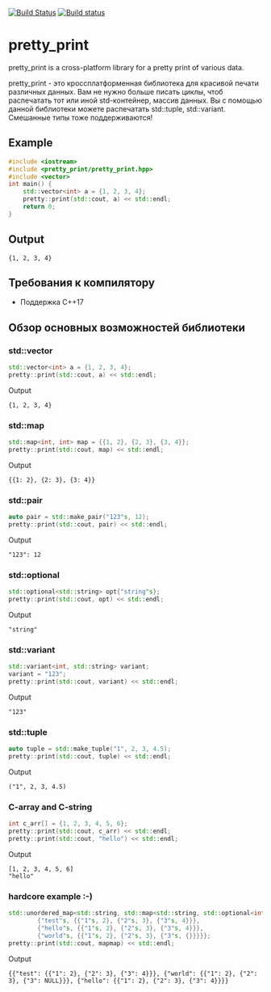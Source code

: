 [![Build Status](https://travis-ci.org/ciberst/pretty_print.svg?branch=master)](https://travis-ci.org/ciberst/pretty_print)
[![Build status](https://ci.appveyor.com/api/projects/status/ognl9dahv7vkhwnf?svg=true)](https://ci.appveyor.com/project/ciberst/pretty-print)
# pretty_print
pretty_print is a cross-platform library for a pretty print of various data.

pretty_print - это кроссплатформенная библиотека для красивой печати различных данных.
Вам не нужно больше писать циклы, чтоб распечатать тот или иной std-контейнер, массив данных.  Вы с помощью данной библиотеки можете распечатать std::tuple, std::variant. Смешанные типы тоже поддерживаются!

## Example

```cpp
#include <iostream>
#include <pretty_print/pretty_print.hpp>
#include <vector>
int main() {
    std::vector<int> a = {1, 2, 3, 4};
    pretty::print(std::cout, a) << std::endl;
    return 0;
}
```

## Output

```
{1, 2, 3, 4}
```

## Требования к компилятору
* Поддержка C++17


## Обзор основных возможностей библиотеки

### std::vector
```cpp
std::vector<int> a = {1, 2, 3, 4};
pretty::print(std::cout, a) << std::endl;
```
Output
```
{1, 2, 3, 4}
```
### std::map

```cpp
std::map<int, int> map = {{1, 2}, {2, 3}, {3, 4}};
pretty::print(std::cout, map) << std::endl;
```
Output
```
{{1: 2}, {2: 3}, {3: 4}}
```
### std::pair

```cpp
auto pair = std::make_pair("123"s, 12);
pretty::print(std::cout, pair) << std::endl;
```
Output
```
"123": 12
```

### std::optional
```cpp
std::optional<std::string> opt{"string"s};
pretty::print(std::cout, opt) << std::endl;
```
Output
```
"string"
```

### std::variant
```cpp
std::variant<int, std::string> variant;
variant = "123";
pretty::print(std::cout, variant) << std::endl;
```
Output
```
"123"
```

### std::tuple
```cpp
auto tuple = std::make_tuple("1", 2, 3, 4.5);
pretty::print(std::cout, tuple) << std::endl;
```
Output
```
("1", 2, 3, 4.5)
```
### C-array and C-string
```cpp
int c_arr[] = {1, 2, 3, 4, 5, 6};
pretty::print(std::cout, c_arr) << std::endl;
pretty::print(std::cout, "hello") << std::endl;
```
Output
```
[1, 2, 3, 4, 5, 6]
"hello"
```

### hardcore example :-)
```cpp
std::unordered_map<std::string, std::map<std::string, std::optional<int>>> mapmap = {
        {"test"s, {{"1"s, 2}, {"2"s, 3}, {"3"s, 4}}},
        {"hello"s, {{"1"s, 2}, {"2"s, 3}, {"3"s, 4}}},
        {"world"s, {{"1"s, 2}, {"2"s, 3}, {"3"s, {}}}}};
pretty::print(std::cout, mapmap) << std::endl;
```
Output
```
{{"test": {{"1": 2}, {"2": 3}, {"3": 4}}}, {"world": {{"1": 2}, {"2": 3}, {"3": NULL}}}, {"hello": {{"1": 2}, {"2": 3}, {"3": 4}}}}
```
